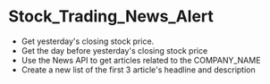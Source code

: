 # Stock_Trading_News_Alert

 * Get yesterday's closing stock price.
 * Get the day before yesterday's closing stock price
 * Use the News API to get articles related to the COMPANY_NAME
 * Create a new list of the first 3 article's headline and description
